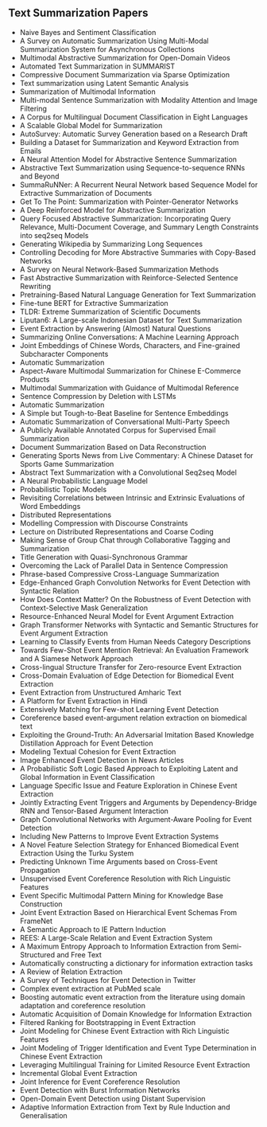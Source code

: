 <h2>Text Summarization Papers </h2>



<ul>

                             

 <li><a target="_blank" href="https://github.com/manjunath5496/Text-Summarization-Papers/blob/master/kl(1).pdf" style="text-decoration:none;">Naive Bayes and Sentiment
Classification</a></li>

 <li><a target="_blank" href="https://github.com/manjunath5496/Text-Summarization-Papers/blob/master/kl(2).pdf" style="text-decoration:none;">A Survey on Automatic Summarization Using Multi-Modal Summarization System for Asynchronous Collections</a></li>

<li><a target="_blank" href="https://github.com/manjunath5496/Text-Summarization-Papers/blob/master/kl(3).pdf" style="text-decoration:none;">Multimodal Abstractive Summarization for Open-Domain Videos</a></li>
 <li><a target="_blank" href="https://github.com/manjunath5496/Text-Summarization-Papers/blob/master/kl(4).pdf" style="text-decoration:none;">Automated Text Summarization in SUMMARIST</a></li>                              
<li><a target="_blank" href="https://github.com/manjunath5496/Text-Summarization-Papers/blob/master/kl(5).pdf" style="text-decoration:none;">Compressive Document Summarization via Sparse Optimization</a></li>
<li><a target="_blank" href="https://github.com/manjunath5496/Text-Summarization-Papers/blob/master/kl(6).pdf" style="text-decoration:none;">Text summarization using Latent Semantic Analysis</a></li>
 <li><a target="_blank" href="https://github.com/manjunath5496/Text-Summarization-Papers/blob/master/kl(7).pdf" style="text-decoration:none;">Summarization of Multimodal Information</a></li>

 <li><a target="_blank" href="https://github.com/manjunath5496/Text-Summarization-Papers/blob/master/kl(8).pdf" style="text-decoration:none;"> Multi-modal Sentence Summarization with Modality Attention and Image Filtering </a></li>
   <li><a target="_blank" href="https://github.com/manjunath5496/Text-Summarization-Papers/blob/master/kl(9).pdf" style="text-decoration:none;">A Corpus for Multilingual Document Classification in Eight Languages</a></li>
  
   
 <li><a target="_blank" href="https://github.com/manjunath5496/Text-Summarization-Papers/blob/master/kl(10).pdf" style="text-decoration:none;">A Scalable Global Model for Summarization</a></li>                              
<li><a target="_blank" href="https://github.com/manjunath5496/Text-Summarization-Papers/blob/master/kl(11).pdf" style="text-decoration:none;">AutoSurvey: Automatic Survey Generation based on a Research Draft</a></li>
<li><a target="_blank" href="https://github.com/manjunath5496/Text-Summarization-Papers/blob/master/kl(12).pdf" style="text-decoration:none;">Building a Dataset for Summarization and Keyword Extraction from Emails</a></li>
<li><a target="_blank" href="https://github.com/manjunath5496/Text-Summarization-Papers/blob/master/kl(13).pdf" style="text-decoration:none;">A Neural Attention Model for Abstractive Sentence Summarization</a></li>

<li><a target="_blank" href="https://github.com/manjunath5496/Text-Summarization-Papers/blob/master/kl(14).pdf" style="text-decoration:none;">Abstractive Text Summarization using Sequence-to-sequence RNNs and Beyond</a></li>
                              
<li><a target="_blank" href="https://github.com/manjunath5496/Text-Summarization-Papers/blob/master/kl(15).pdf" style="text-decoration:none;">SummaRuNNer: A Recurrent Neural Network based Sequence Model for Extractive Summarization of Documents</a></li>

<li><a target="_blank" href="https://github.com/manjunath5496/Text-Summarization-Papers/blob/master/kl(16).pdf" style="text-decoration:none;">Get To The Point: Summarization with Pointer-Generator Networks</a></li>

  <li><a target="_blank" href="https://github.com/manjunath5496/Text-Summarization-Papers/blob/master/kl(17).pdf" style="text-decoration:none;">A Deep Reinforced Model for Abstractive Summarization</a></li>   
  
<li><a target="_blank" href="https://github.com/manjunath5496/Text-Summarization-Papers/blob/master/kl(18).pdf" style="text-decoration:none;">Query Focused Abstractive Summarization: Incorporating Query Relevance, Multi-Document Coverage, and Summary Length Constraints into seq2seq Models</a></li> 

  
<li><a target="_blank" href="https://github.com/manjunath5496/Text-Summarization-Papers/blob/master/kl(19).pdf" style="text-decoration:none;">Generating Wikipedia by Summarizing Long Sequences</a></li> 

<li><a target="_blank" href="https://github.com/manjunath5496/Text-Summarization-Papers/blob/master/kl(20).pdf" style="text-decoration:none;">Controlling Decoding for More Abstractive Summaries with Copy-Based Networks</a></li>

<li><a target="_blank" href="https://github.com/manjunath5496/Text-Summarization-Papers/blob/master/kl(21).pdf" style="text-decoration:none;">A Survey on Neural Network-Based
Summarization Methods</a></li>
<li><a target="_blank" href="https://github.com/manjunath5496/Text-Summarization-Papers/blob/master/kl(22).pdf" style="text-decoration:none;">Fast Abstractive Summarization with
Reinforce-Selected Sentence Rewriting</a></li> 
 <li><a target="_blank" href="https://github.com/manjunath5496/Text-Summarization-Papers/blob/master/kl(23).pdf" style="text-decoration:none;">Pretraining-Based Natural Language Generation for Text Summarization</a></li> 
 

   <li><a target="_blank" href="https://github.com/manjunath5496/Text-Summarization-Papers/blob/master/kl(24).pdf" style="text-decoration:none;">Fine-tune BERT for Extractive Summarization</a></li>
 
   <li><a target="_blank" href="https://github.com/manjunath5496/Text-Summarization-Papers/blob/master/kl(25).pdf" style="text-decoration:none;">TLDR: Extreme Summarization of Scientific Documents</a></li>                              
 <li><a target="_blank" href="https://github.com/manjunath5496/Text-Summarization-Papers/blob/master/kl(26).pdf" style="text-decoration:none;">Liputan6: A Large-scale Indonesian Dataset for Text Summarization</a></li>
 <li><a target="_blank" href="https://github.com/manjunath5496/Text-Summarization-Papers/blob/master/kl(27).pdf" style="text-decoration:none;">Event Extraction by Answering (Almost) Natural Questions</a></li>
   
 
   <li><a target="_blank" href="https://github.com/manjunath5496/Text-Summarization-Papers/blob/master/kl(28).pdf" style="text-decoration:none;">Summarizing Online Conversations: A Machine Learning Approach</a></li>
 
   <li><a target="_blank" href="https://github.com/manjunath5496/Text-Summarization-Papers/blob/master/kl(29).pdf" style="text-decoration:none;">Joint Embeddings of Chinese Words, Characters, and Fine-grained Subcharacter Components </a></li>                              

  <li><a target="_blank" href="https://github.com/manjunath5496/Text-Summarization-Papers/blob/master/kl(30).pdf" style="text-decoration:none;">Automatic Summarization</a></li>
 
   <li><a target="_blank" href="https://github.com/manjunath5496/Text-Summarization-Papers/blob/master/kl(31).pdf" style="text-decoration:none;">Aspect-Aware Multimodal Summarization for Chinese E-Commerce Products</a></li> 
    <li><a target="_blank" href="https://github.com/manjunath5496/Text-Summarization-Papers/blob/master/kl(32).pdf" style="text-decoration:none;">Multimodal Summarization with Guidance of Multimodal Reference</a></li> 

   <li><a target="_blank" href="https://github.com/manjunath5496/Text-Summarization-Papers/blob/master/kl(33).pdf" style="text-decoration:none;">Sentence Compression by Deletion with LSTMs</a></li>                              

  <li><a target="_blank" href="https://github.com/manjunath5496/Text-Summarization-Papers/blob/master/kl(34).pdf" style="text-decoration:none;">Automatic Summarization</a></li> 
 
  <li><a target="_blank" href="https://github.com/manjunath5496/Text-Summarization-Papers/blob/master/kl(35).pdf" style="text-decoration:none;">A Simple but Tough-to-Beat Baseline for Sentence Embeddings</a></li> 

  <li><a target="_blank" href="https://github.com/manjunath5496/Text-Summarization-Papers/blob/master/kl(36).pdf" style="text-decoration:none;">Automatic Summarization of Conversational Multi-Party Speech</a></li> 
 
<li><a target="_blank" href="https://github.com/manjunath5496/Text-Summarization-Papers/blob/master/kl(37).pdf" style="text-decoration:none;">A Publicly Available Annotated Corpus for Supervised Email Summarization</a></li>
 <li><a target="_blank" href="https://github.com/manjunath5496/Text-Summarization-Papers/blob/master/kl(38).pdf" style="text-decoration:none;">Document Summarization Based on Data Reconstruction</a></li>
<li><a target="_blank" href="https://github.com/manjunath5496/Text-Summarization-Papers/blob/master/kl(39).pdf" style="text-decoration:none;">Generating Sports News from Live Commentary: A Chinese Dataset for Sports Game Summarization</a></li>
 <li><a target="_blank" href="https://github.com/manjunath5496/Text-Summarization-Papers/blob/master/kl(40).pdf" style="text-decoration:none;">Abstract Text Summarization with a Convolutional Seq2seq Model</a></li>                              
<li><a target="_blank" href="https://github.com/manjunath5496/Text-Summarization-Papers/blob/master/kl(41).pdf" style="text-decoration:none;">A Neural Probabilistic Language Model</a></li>
<li><a target="_blank" href="https://github.com/manjunath5496/Text-Summarization-Papers/blob/master/kl(42).pdf" style="text-decoration:none;">Probabilistic
Topic Models</a></li>
 
  <li><a target="_blank" href="https://github.com/manjunath5496/Text-Summarization-Papers/blob/master/kl(43).pdf" style="text-decoration:none;">Revisiting Correlations between Intrinsic and Extrinsic Evaluations of Word Embeddings</a></li>
 <li><a target="_blank" href="https://github.com/manjunath5496/Text-Summarization-Papers/blob/master/kl(44).pdf" style="text-decoration:none;">Distributed Representations</a></li>
   <li><a target="_blank" href="https://github.com/manjunath5496/Text-Summarization-Papers/blob/master/kl(45).pdf" style="text-decoration:none;">Modelling Compression with Discourse Constraints</a></li>  
   
<li><a target="_blank" href="https://github.com/manjunath5496/Text-Summarization-Papers/blob/master/kl(46).pdf" style="text-decoration:none;">Lecture on Distributed Representations and Coarse Coding</a></li> 
                             
<li><a target="_blank" href="https://github.com/manjunath5496/Text-Summarization-Papers/blob/master/kl(47).pdf" style="text-decoration:none;">Making Sense of Group Chat through Collaborative Tagging and Summarization</a></li>
<li><a target="_blank" href="https://github.com/manjunath5496/Text-Summarization-Papers/blob/master/kl(48).pdf" style="text-decoration:none;">Title Generation with Quasi-Synchronous Grammar</a></li>

<li><a target="_blank" href="https://github.com/manjunath5496/Text-Summarization-Papers/blob/master/kl(49).pdf" style="text-decoration:none;">Overcoming the Lack of Parallel Data in Sentence Compression</a></li>
                              
<li><a target="_blank" href="https://github.com/manjunath5496/Text-Summarization-Papers/blob/master/kl(50).pdf" style="text-decoration:none;">Phrase-based Compressive Cross-Language Summarization</a></li>
<li><a target="_blank" href="https://github.com/manjunath5496/Text-Summarization-Papers/blob/master/kl(51).pdf" style="text-decoration:none;">Edge-Enhanced Graph Convolution Networks for Event Detection with Syntactic Relation</a></li>
<li><a target="_blank" href="https://github.com/manjunath5496/Text-Summarization-Papers/blob/master/kl(52).pdf" style="text-decoration:none;">How Does Context Matter? On the Robustness of Event Detection with Context-Selective Mask Generalization</a></li>

<li><a target="_blank" href="https://github.com/manjunath5496/Text-Summarization-Papers/blob/master/kl(53).pdf" style="text-decoration:none;">Resource-Enhanced Neural Model for Event Argument Extraction</a></li>
 
<li><a target="_blank" href="https://github.com/manjunath5496/Text-Summarization-Papers/blob/master/kl(54).pdf" style="text-decoration:none;">Graph Transformer Networks with Syntactic and Semantic Structures for Event Argument Extraction </a></li>

<li><a target="_blank" href="https://github.com/manjunath5496/Text-Summarization-Papers/blob/master/kl(55).pdf" style="text-decoration:none;">Learning to Classify Events from Human Needs Category Descriptions</a></li>
 
  <li><a target="_blank" href="https://github.com/manjunath5496/Text-Summarization-Papers/blob/master/kl(56).pdf" style="text-decoration:none;">Towards Few-Shot Event Mention Retrieval: An Evaluation Framework and A Siamese Network Approach </a></li>                              

  <li><a target="_blank" href="https://github.com/manjunath5496/Text-Summarization-Papers/blob/master/kl(57).pdf" style="text-decoration:none;">Cross-lingual Structure Transfer for Zero-resource Event Extraction</a></li>
 
   <li><a target="_blank" href="https://github.com/manjunath5496/Text-Summarization-Papers/blob/master/kl(58).pdf" style="text-decoration:none;">Cross-Domain Evaluation of Edge Detection for Biomedical Event Extraction</a></li>
    <li><a target="_blank" href="https://github.com/manjunath5496/Text-Summarization-Papers/blob/master/kl(59).pdf" style="text-decoration:none;">Event Extraction from Unstructured Amharic Text</a></li>
 
  <li><a target="_blank" href="https://github.com/manjunath5496/Text-Summarization-Papers/blob/master/kl(60).pdf" style="text-decoration:none;">A Platform for Event Extraction in Hindi </a></li>
 
   <li><a target="_blank" href="https://github.com/manjunath5496/Text-Summarization-Papers/blob/master/kl(61).pdf" style="text-decoration:none;"> Extensively Matching for Few-shot Learning Event Detection</a></li>
 
   <li><a target="_blank" href="https://github.com/manjunath5496/Text-Summarization-Papers/blob/master/kl(62).pdf" style="text-decoration:none;">Coreference based event-argument relation extraction on biomedical text</a></li>
 
   <li><a target="_blank" href="https://github.com/manjunath5496/Text-Summarization-Papers/blob/master/kl(63).pdf" style="text-decoration:none;">Exploiting the Ground-Truth: An Adversarial Imitation Based Knowledge Distillation Approach for Event Detection</a></li>                              

  <li><a target="_blank" href="https://github.com/manjunath5496/Text-Summarization-Papers/blob/master/kl(64).pdf" style="text-decoration:none;">Modeling Textual Cohesion for Event Extraction</a></li>
 
   <li><a target="_blank" href="https://github.com/manjunath5496/Text-Summarization-Papers/blob/master/kl(65).pdf" style="text-decoration:none;">Image Enhanced Event Detection in News Articles </a></li> 

   <li><a target="_blank" href="https://github.com/manjunath5496/Text-Summarization-Papers/blob/master/kl(66).pdf" style="text-decoration:none;">A Probabilistic Soft Logic Based Approach to Exploiting Latent and Global Information in Event Classification</a></li> 
 
   <li><a target="_blank" href="https://github.com/manjunath5496/Text-Summarization-Papers/blob/master/kl(67).pdf" style="text-decoration:none;">Language Specific Issue and Feature Exploration in Chinese Event Extraction</a></li>                              

  <li><a target="_blank" href="https://github.com/manjunath5496/Text-Summarization-Papers/blob/master/kl(68).pdf" style="text-decoration:none;">Jointly Extracting Event Triggers and Arguments by Dependency-Bridge RNN and Tensor-Based Argument Interaction</a></li> 
 
  
   <li><a target="_blank" href="https://github.com/manjunath5496/Text-Summarization-Papers/blob/master/kl(69).pdf" style="text-decoration:none;">Graph Convolutional Networks with
Argument-Aware Pooling for Event Detection</a></li>                              

  <li><a target="_blank" href="https://github.com/manjunath5496/Text-Summarization-Papers/blob/master/kl(70).pdf" style="text-decoration:none;">Including New Patterns to Improve Event Extraction Systems</a></li> 
  
 
 <li><a target="_blank" href="https://github.com/manjunath5496/Text-Summarization-Papers/blob/master/kl(71).pdf" style="text-decoration:none;">A Novel Feature Selection Strategy for Enhanced Biomedical Event Extraction Using the Turku System</a></li>
 
 <li><a target="_blank" href="https://github.com/manjunath5496/Text-Summarization-Papers/blob/master/kl(72).pdf" style="text-decoration:none;">Predicting Unknown Time Arguments
based on Cross-Event Propagation</a></li> 
 
 
 <li><a target="_blank" href="https://github.com/manjunath5496/Text-Summarization-Papers/blob/master/kl(73).pdf" style="text-decoration:none;">Unsupervised Event Coreference Resolution with Rich Linguistic Features</a></li>
  <li><a target="_blank" href="https://github.com/manjunath5496/Text-Summarization-Papers/blob/master/kl(74).pdf" style="text-decoration:none;">Event Specific Multimodal Pattern Mining for Knowledge Base Construction</a></li>
    <li><a target="_blank" href="https://github.com/manjunath5496/Text-Summarization-Papers/blob/master/kl(75).pdf" style="text-decoration:none;">Joint Event Extraction Based on Hierarchical Event Schemas From FrameNet</a></li>                        
<li><a target="_blank" href="https://github.com/manjunath5496/Text-Summarization-Papers/blob/master/kl(76).pdf" style="text-decoration:none;">A Semantic Approach to IE Pattern Induction</a></li>

 <li><a target="_blank" href="https://github.com/manjunath5496/Text-Summarization-Papers/blob/master/kl(77).pdf" style="text-decoration:none;">REES: A Large-Scale Relation and Event Extraction System</a></li> 
 
 
 <li><a target="_blank" href="https://github.com/manjunath5496/Text-Summarization-Papers/blob/master/kl(78).pdf" style="text-decoration:none;">A Maximum Entropy Approach to
Information Extraction from Semi-Structured and Free Text</a></li>
  <li><a target="_blank" href="https://github.com/manjunath5496/Text-Summarization-Papers/blob/master/kl(79).pdf" style="text-decoration:none;">Automatically constructing a dictionary for information extraction tasks</a></li>


 <li><a target="_blank" href="https://github.com/manjunath5496/Text-Summarization-Papers/blob/master/kl(80).pdf" style="text-decoration:none;">A Review of Relation Extraction</a></li> 
 
 
 <li><a target="_blank" href="https://github.com/manjunath5496/Text-Summarization-Papers/blob/master/kl(81).pdf" style="text-decoration:none;">A Survey of Techniques for Event Detection in Twitter</a></li>
  <li><a target="_blank" href="https://github.com/manjunath5496/Text-Summarization-Papers/blob/master/kl(82).pdf" style="text-decoration:none;">Complex event extraction at PubMed scale</a></li>

 <li><a target="_blank" href="https://github.com/manjunath5496/Text-Summarization-Papers/blob/master/kl(83).pdf" style="text-decoration:none;">Boosting automatic event extraction from the literature using domain adaptation and coreference resolution</a></li>
  <li><a target="_blank" href="https://github.com/manjunath5496/Text-Summarization-Papers/blob/master/kl(84).pdf" style="text-decoration:none;">Automatic Acquisition of Domain Knowledge for Information Extraction</a></li>

 <li><a target="_blank" href="https://github.com/manjunath5496/Text-Summarization-Papers/blob/master/kl(85).pdf" style="text-decoration:none;">Filtered Ranking for Bootstrapping in Event Extraction</a></li>
  <li><a target="_blank" href="https://github.com/manjunath5496/Text-Summarization-Papers/blob/master/kl(86).pdf" style="text-decoration:none;">Joint Modeling for Chinese Event Extraction with Rich Linguistic Features</a></li>

 <li><a target="_blank" href="https://github.com/manjunath5496/Text-Summarization-Papers/blob/master/kl(87).pdf" style="text-decoration:none;">Joint Modeling of Trigger Identification and Event Type Determination in Chinese Event Extraction</a></li>
  <li><a target="_blank" href="https://github.com/manjunath5496/Text-Summarization-Papers/blob/master/kl(88).pdf" style="text-decoration:none;">Leveraging Multilingual Training for Limited Resource Event Extraction</a></li>
  <li><a target="_blank" href="https://github.com/manjunath5496/Text-Summarization-Papers/blob/master/kl(89).pdf" style="text-decoration:none;">Incremental Global Event Extraction</a></li>
  
  
  <li><a target="_blank" href="https://github.com/manjunath5496/Text-Summarization-Papers/blob/master/kl(90).pdf" style="text-decoration:none;"> Joint Inference for Event Coreference Resolution</a></li>
  <li><a target="_blank" href="https://github.com/manjunath5496/Text-Summarization-Papers/blob/master/kl(91).pdf" style="text-decoration:none;">Event Detection with Burst Information Networks</a></li>

 <li><a target="_blank" href="https://github.com/manjunath5496/Text-Summarization-Papers/blob/master/kl(92).pdf" style="text-decoration:none;">Open-Domain Event Detection using Distant Supervision</a></li>
  <li><a target="_blank" href="https://github.com/manjunath5496/Text-Summarization-Papers/blob/master/kl(93).pdf" style="text-decoration:none;">Adaptive Information Extraction from Text by Rule Induction and Generalisation</a></li>
  </ul>
